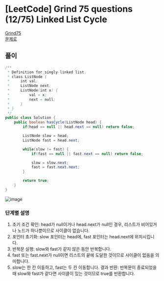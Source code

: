 # [LeetCode] Grind 75 questions (12/75) Linked List Cycle
<a href="https://www.techinterviewhandbook.org/grind75" target="_blank">Grind75</a>  
<a href="https://leetcode.com/problems/linked-list-cycle/description/" target="_blank">문제로</a>

## 풀이
```java
/**
 * Definition for singly-linked list.
 * class ListNode {
 *     int val;
 *     ListNode next;
 *     ListNode(int x) {
 *         val = x;
 *         next = null;
 *     }
 * }
 */
public class Solution {
    public boolean hasCycle(ListNode head) {
        if(head == null || head.next == null) return false;

        ListNode slow = head;
        ListNode fast = head.next;

        while(slow != fast) {
            if(fast == null || fast.next == null) return false;

            slow = slow.next;
            fast = fast.next.next;
        }

        return true;
    }
}
```

![image](https://github.com/nullnull-kim/nullnull-kim.github.io/assets/77221161/27a3e251-b09c-4cb2-b2ba-c443d21c62dd)

### 단계별 설명
1. 초기 조건 확인: head가 null이거나 head.next가 null인 경우, 리스트가 비어있거나 노드가 하나뿐이므로 사이클이 없습니다.
2. 포인터 초기화: slow 포인터는 head에, fast 포인터는 head.next에 위치시킵니다.
3. 반복문 실행: slow와 fast가 같지 않은 동안 반복합니다.
4. fast 또는 fast.next가 null이면 리스트의 끝에 도달한 것이므로 사이클이 없음을 의미합니다.
5. slow는 한 칸 이동하고, fast는 두 칸 이동합니다.
결과 반환: 반복문이 종료되었을 때 slow와 fast가 같다면 사이클이 있는 것이므로 true를 반환합니다.